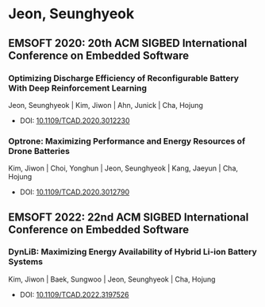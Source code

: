 # Jeon, Seunghyeok

## EMSOFT 2020: 20th ACM SIGBED International Conference on Embedded Software

### Optimizing Discharge Efficiency of Reconfigurable Battery With Deep Reinforcement Learning
Jeon, Seunghyeok | Kim, Jiwon | Ahn, Junick | Cha, Hojung
* DOI: [10.1109/TCAD.2020.3012230](https://doi.org/10.1109/TCAD.2020.3012230)

### Optrone: Maximizing Performance and Energy Resources of Drone Batteries
Kim, Jiwon | Choi, Yonghun | Jeon, Seunghyeok | Kang, Jaeyun | Cha, Hojung
* DOI: [10.1109/TCAD.2020.3012790](https://doi.org/10.1109/TCAD.2020.3012790)

## EMSOFT 2022: 22nd ACM SIGBED International Conference on Embedded Software

### DynLiB: Maximizing Energy Availability of Hybrid Li-ion Battery Systems
Kim, Jiwon | Baek, Sungwoo | Jeon, Seunghyeok | Cha, Hojung
* DOI: [10.1109/TCAD.2022.3197526](https://doi.org/10.1109/TCAD.2022.3197526)

